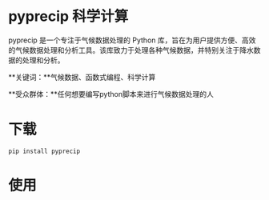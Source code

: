 # pyprecip 科学计算

pyprecip 是一个专注于气候数据处理的 Python 库，旨在为用户提供方便、高效的气候数据处理和分析工具。该库致力于处理各种气候数据，并特别关注于降水数据的处理和分析。

**关键词：**气候数据、函数式编程、科学计算

**受众群体：**任何想要编写python脚本来进行气候数据处理的人



# 下载

```sheel
pip install pyprecip
```



# 使用


